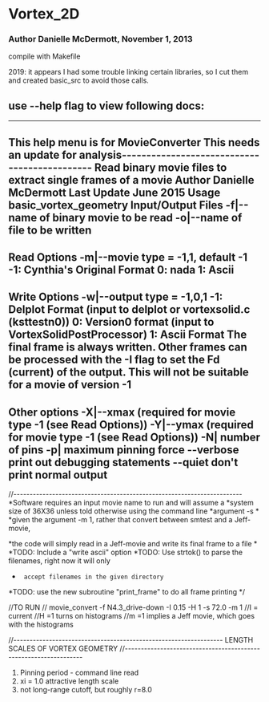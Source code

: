 # Vortex_2D

### Author Danielle McDermott, November 1, 2013
 
compile with Makefile

2019: it appears I had some trouble linking certain libraries, so I cut them and created basic_src to avoid those calls.

 
use --help flag to view following docs:
-------------------------------------------------

---------------------------------------------
This help menu is for MovieConverter
This needs an update for analysis---------------------------------------------
Read binary movie files to extract single frames of a movie
Author Danielle McDermott 
Last Update June 2015
Usage basic_vortex_geometry
Input/Output Files
	-f|--name of binary movie to be read
	-o|--name of file to be written
---------------------------------------------
Read Options
	-m|--movie type = -1,1, default -1 
	  -1: Cynthia's Original Format 
	   0: nada  1: Ascii 
---------------------------------------------
Write Options
	-w|--output type = -1,0,1
	  -1: Delplot Format (input to delplot or vortexsolid.c (ksttestn0))
	   0: Version0 format (input to VortexSolidPostProcessor)
	   1: Ascii Format
The final frame is always written.  Other frames can be processed with the -I flag to set the Fd (current) of the output.  This will not be suitable for a movie of version -1
---------------------------------------------
Other options
	-X|--xmax (required for movie type -1 (see Read Options)) 
	-Y|--ymax (required for movie type -1 (see Read Options)) 
	-N| number of pins 
	-p| maximum pinning force 
	--verbose print out debugging statements
	--quiet don't print normal output
-------------------------------------------------

 
//-----------------------------------------------------------------------
 *Software requires an input movie name to run and will assume a 
 *system size of 36X36 unless told otherwise using the command line
 *argument -s
 *
 *given the argument -m 1, rather that convert between smtest and a Jeff-movie, 

*the code will simply read in a Jeff-movie and write its final frame to a file
 *
 *TODO: Include a "write ascii" option
 *TODO: Use strtok() to parse the filenames, right now it will only
 *      accept filenames in the given directory
 *TODO: use the new subroutine "print_frame" to do all frame printing
 */

//TO RUN
// movie_convert -f N4.3_drive-down -I 0.15 -H 1 -s 72.0 -m 1
//I = current
//H =1 turns on histograms
//m =1 implies a Jeff movie, which goes with the histograms

//-----------------------------------------------------------------
LENGTH SCALES OF VORTEX GEOMETRY
//-----------------------------------------------------------------
1) Pinning period - command line read
2) xi = 1.0  attractive length scale
3) not long-range cutoff, but roughly r=8.0
